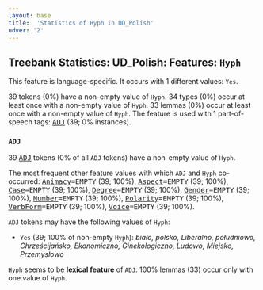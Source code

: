 ```yaml
---
layout: base
title:  'Statistics of Hyph in UD_Polish'
udver: '2'
---
```


## Treebank Statistics: UD_Polish: Features: `Hyph`

This feature is language-specific.
It occurs with 1 different values: `Yes`.

39 tokens (0%) have a non-empty value of `Hyph`.
34 types (0%) occur at least once with a non-empty value of `Hyph`.
33 lemmas (0%) occur at least once with a non-empty value of `Hyph`.
The feature is used with 1 part-of-speech tags: <tt><a href="pl-pos-ADJ.html">ADJ</a></tt> (39; 0% instances).

### `ADJ`

39 <tt><a href="pl-pos-ADJ.html">ADJ</a></tt> tokens (0% of all `ADJ` tokens) have a non-empty value of `Hyph`.

The most frequent other feature values with which `ADJ` and `Hyph` co-occurred: <tt><a href="pl-feat-Animacy.html">Animacy</a></tt><tt>=EMPTY</tt> (39; 100%), <tt><a href="pl-feat-Aspect.html">Aspect</a></tt><tt>=EMPTY</tt> (39; 100%), <tt><a href="pl-feat-Case.html">Case</a></tt><tt>=EMPTY</tt> (39; 100%), <tt><a href="pl-feat-Degree.html">Degree</a></tt><tt>=EMPTY</tt> (39; 100%), <tt><a href="pl-feat-Gender.html">Gender</a></tt><tt>=EMPTY</tt> (39; 100%), <tt><a href="pl-feat-Number.html">Number</a></tt><tt>=EMPTY</tt> (39; 100%), <tt><a href="pl-feat-Polarity.html">Polarity</a></tt><tt>=EMPTY</tt> (39; 100%), <tt><a href="pl-feat-VerbForm.html">VerbForm</a></tt><tt>=EMPTY</tt> (39; 100%), <tt><a href="pl-feat-Voice.html">Voice</a></tt><tt>=EMPTY</tt> (39; 100%).

`ADJ` tokens may have the following values of `Hyph`:

* `Yes` (39; 100% of non-empty `Hyph`): <em>biało, polsko, Liberalno, południowo, Chrześcijańsko, Ekonomiczno, Ginekologiczno, Ludowo, Miejsko, Przemysłowo</em>

`Hyph` seems to be **lexical feature** of `ADJ`. 100% lemmas (33) occur only with one value of `Hyph`.

